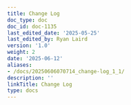 ```yaml
---
title: Change Log
doc_type: doc
doc_id: doc-1135
last_edited_date: '2025-05-25'
last_edited_by: Ryan Laird
version: '1.0'
weight: 2
date: '2025-06-12'
aliases:
- /docs/20250606070714_change-log_1_1/
description: ''
linkTitle: Change Log
type: docs
---
```


